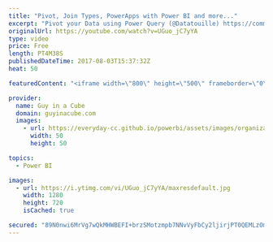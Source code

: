```yaml
---
title: "Pivot, Join Types, PowerApps with Power BI and more..."
excerpt: "Pivot your Data using Power Query (@Datatouille) https://community.powerbi.com/t5/Community-Blog/Pivot-your-Data-using-Power-Query/ba-p/224019  Analyzing a Blockchain Database with Power BI – Introducing SteemitSQL (@TheExcelClub) http://theexcelclub.com/analyzing-a-blockchain-database-with-power-bi/"
originalUrl: https://youtube.com/watch?v=UGuo_jC7yYA
type: video
price: Free
length: PT4M38S
publishedDateTime: 2017-08-03T15:37:32Z
heat: 50

featuredContent: "<iframe width=\"800\" height=\"500\" frameborder=\"0\" src=\"https://www.youtube.com/embed/UGuo_jC7yYA\" allow=\"accelerometer; autoplay; encrypted-media; gyroscope; picture-in-picture\" allowfullscreen></iframe>"

provider:
  name: Guy in a Cube
  domain: guyinacube.com
  images:
    - url: https://everyday-cc.github.io/powerbi/assets/images/organizations/guyinacube.com-50x50.jpg
      width: 50
      height: 50

topics:
  - Power BI

images:
  - url: https://i.ytimg.com/vi/UGuo_jC7yYA/maxresdefault.jpg
    width: 1280
    height: 720
    isCached: true

secured: "89N0nwi6MrVg7wQkMHWBEFI+brzSMotzmpb7NNvVyFbCy2ljirjPT0QEMLzOmR9IagkPVMzPMCk6Zd9pdqnBEQ8CY6MGXl13Y9C/bMnXy3Twy3aQGr2OB9kvIqmZ0tf7RCHOkohCqPFOPSzrzQsUzmCvEkFCMQ+Me+LCdqJPMaMYn1tqxXI8CQ1fpC3qj6AhijNZvVrDQZwCKng3DXRBWFdFAwsRXLcNhg2sd5+a00Nk8L+jEG0WQlzbK5M6HD/W0xTQ/+MuzGjiEMW31sUGQpnhXLXyr6vOc2en+MR2behuusE3uRGY09302Ys8DEqkXF/rG87Yf6pTUJPEMG0PutS2MxHkVG2wnkHOhyqKtpQbDwV52BfiwTjF66Z79X4e/ii7whmGS/A838RpE4bLu+LRTxY+muDymBcNr7CrRG8=;THedJ8SFi2ALIF91VHUC1w=="
---
```


